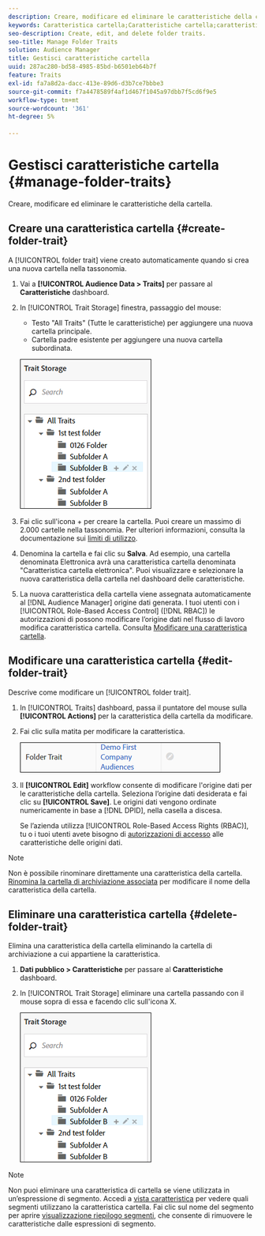 ```yaml
---
description: Creare, modificare ed eliminare le caratteristiche della cartella.
keywords: Caratteristica cartella;Caratteristiche cartella;caratteristiche cartella;Folder Trait;folder traits;folder trait
seo-description: Create, edit, and delete folder traits.
seo-title: Manage Folder Traits
solution: Audience Manager
title: Gestisci caratteristiche cartella
uuid: 287ac280-bd58-4985-85bd-b6501eb64b7f
feature: Traits
exl-id: fa7a8d2a-dacc-413e-89d6-d3b7ce7bbbe3
source-git-commit: f7a4478589f4af1d467f1045a97dbb7f5cd6f9e5
workflow-type: tm+mt
source-wordcount: '361'
ht-degree: 5%

---
```


# Gestisci caratteristiche cartella {#manage-folder-traits}

Creare, modificare ed eliminare le caratteristiche della cartella.

## Creare una caratteristica cartella {#create-folder-trait}

A [!UICONTROL folder trait] viene creato automaticamente quando si crea una nuova cartella nella tassonomia.

<!-- create-folder-trait.xml -->

1. Vai a **[!UICONTROL Audience Data > Traits]** per passare al **Caratteristiche** dashboard.
1. In [!UICONTROL Trait Storage] finestra, passaggio del mouse:

   * Testo &quot;All Traits&quot; (Tutte le caratteristiche) per aggiungere una nuova cartella principale.
   * Cartella padre esistente per aggiungere una nuova cartella subordinata.

   ![](assets/folder_traits_create.PNG)

1. Fai clic sull&#39;icona + per creare la cartella. Puoi creare un massimo di 2.000 cartelle nella tassonomia. Per ulteriori informazioni, consulta la documentazione sui [limiti di utilizzo](../../features/administration/usage-limits.md).
1. Denomina la cartella e fai clic su **Salva**. Ad esempio, una cartella denominata Elettronica avrà una caratteristica cartella denominata &quot;Caratteristica cartella elettronica&quot;. Puoi visualizzare e selezionare la nuova caratteristica della cartella nel dashboard delle caratteristiche.
1. La nuova caratteristica della cartella viene assegnata automaticamente al [!DNL Audience Manager] origine dati generata. I tuoi utenti con i [!UICONTROL Role-Based Access Control] ([!DNL RBAC]) le autorizzazioni di possono modificare l’origine dati nel flusso di lavoro modifica caratteristica cartella. Consulta [Modificare una caratteristica cartella](../../features/traits/manage-folder-traits.md#edit-folder-trait).

## Modificare una caratteristica cartella {#edit-folder-trait}

Descrive come modificare un [!UICONTROL folder trait].

<!-- edit-folder-trait.xml -->

1. In [!UICONTROL Traits] dashboard, passa il puntatore del mouse sulla **[!UICONTROL Actions]** per la caratteristica della cartella da modificare.
1. Fai clic sulla matita per modificare la caratteristica.

   ![](assets/folder_traits_edit_border.png)

1. Il **[!UICONTROL Edit]** workflow consente di modificare l&#39;origine dati per le caratteristiche della cartella. Seleziona l’origine dati desiderata e fai clic su **[!UICONTROL Save]**. Le origini dati vengono ordinate numericamente in base a [!DNL DPID], nella casella a discesa.

   Se l’azienda utilizza [!UICONTROL Role-Based Access Rights (RBAC)], tu o i tuoi utenti avete bisogno di [autorizzazioni di accesso](../../features/traits/about-folder-traits.md#role-based-access-controls) alle caratteristiche delle origini dati.

>[!NOTE]
>
>Non è possibile rinominare direttamente una caratteristica della cartella. [Rinomina la cartella di archiviazione associata](../../features/traits/trait-storage.md#rename-delete-trait-storage-folder) per modificare il nome della caratteristica della cartella.

## Eliminare una caratteristica cartella {#delete-folder-trait}

Elimina una caratteristica della cartella eliminando la cartella di archiviazione a cui appartiene la caratteristica.

<!-- delete-folder-trait.xml -->

1. **Dati pubblico > Caratteristiche** per passare al **Caratteristiche** dashboard.
1. In [!UICONTROL Trait Storage] eliminare una cartella passando con il mouse sopra di essa e facendo clic sull&#39;icona X.

   ![Risultato passaggio](assets/folder_traits_create.PNG)

>[!NOTE]
>
>Non puoi eliminare una caratteristica di cartella se viene utilizzata in un’espressione di segmento. Accedi a [vista caratteristica](../../features/traits/trait-details-page.md) per vedere quali segmenti utilizzano la caratteristica cartella. Fai clic sul nome del segmento per aprire [visualizzazione riepilogo segmenti](../../features/segments/segment-summary-view.md), che consente di rimuovere le caratteristiche dalle espressioni di segmento.
